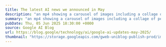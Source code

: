 ```yaml
---
title: The latest AI news we announced in May
description: "an mp4 showing a carousel of images including a collage of people, an illustrated graph with codes and the characters 'I/O'"
summary: "an mp4 showing a carousel of images including a collage of people, an illustrated graph with codes and the characters 'I/O'"
pubDate: Thu, 05 Jun 2025 18:30:00 +0000
source: Google AI Blog
url: https://blog.google/technology/ai/google-ai-updates-may-2025/
thumbnail: "https://storage.googleapis.com/gweb-uniblog-publish-prod/images/May_AI_roundup_ss.width-1300.png"
---
```


